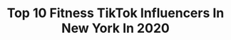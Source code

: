 ---
title: Top 10 Fitness TikTok Influencers In New York In 2020
description: >-
  Find top fitness TikTok influencers in New York in 2020. Most popular hashtags: #fitness #love #newyork #dontletthisflop.
platform: TikTok
profiles:
  - username: "tia_getsfit"
    fullname: >-
      Tia Gets Fit
    location: "United States"
    followers: 7432
    engagement: 1004
    commentsToLikes: 0.027757
    id: cka0n29k9xv570i78yg7bb73b
    verified: false
    hashtags: "#momsoftiktok, #blacktiktok, #godcreatingme, #popsmoke"
  - username: "groovydhruvy97"
    fullname: >-
      groovydhruvy97
    location: "United States"
    followers: 8605
    engagement: 703
    commentsToLikes: 0.013952
    id: ck90xzn8v8rfz0j78n0v6fkmf
    verified: false
    hashtags: "#vlog, #concert, #playbyplay, #maketheleap"
  - username: "triplejayspizzaatl"
    fullname: >-
      Triple Jays Pizza🍕
    location: "United States"
    followers: 19753
    engagement: 293
    commentsToLikes: 0.042612
    id: ck9jvlxzmsr2w0j78yiw0herd
    verified: false
    hashtags: "#familystorytime, #furbaby, #lottery, #indoorworkout"
  - username: "admani_explains"
    fullname: >-
      Zaid Admani
    location: "United States"
    followers: 153692
    engagement: 1737
    commentsToLikes: 0.006093
    id: ck83wyko2n1k50j7869791waz
    verified: false
    hashtags: "#basketball, #investor, #wework, #singlelife"
  - username: "giannish88"
    fullname: >-
      Giannis Houmis 
    location: "United States"
    followers: 6493
    engagement: 479
    commentsToLikes: 0.015771
    id: ck8s7q624q92a0j787xm19jef
    verified: false
    hashtags: "#follow, #fire, #coincidence, #follome"
  - username: "stevegott2b"
    fullname: >-
      user Stevegott2
    location: "United States"
    followers: 19064
    engagement: 1159
    commentsToLikes: 0.148760
    id: cka0rgq49h1tl0i78p2fuy2i6
    verified: false
    hashtags: "#almostfunny, #shirtchallange, #smilesrfree, #thedoover"
  - username: "trendkings"
    fullname: >-
      Eric Grant
    location: "United States"
    followers: 108882
    engagement: 603
    commentsToLikes: 0.077016
    id: ck8ttlhavrzmm0j78nk3f83sp
    verified: false
    hashtags: "#kids, #pullup, #healthheroes, #magic"
  - username: "jeffreyscott_"
    fullname: >-
      Jeffrey Scott
    location: "United States"
    followers: 13490
    engagement: 350
    commentsToLikes: 0.027441
    id: ck81qw2iukd620j78bv1ntzl4
    verified: false
    hashtags: "#rolex, #customclothing, #overcoat, #womensstyle"
  - username: "soxsoul"
    fullname: >-
      _SOXSOUL _
    location: "United States"
    followers: 537232
    engagement: 1060
    commentsToLikes: 0.015577
    id: ck8kexmqdbh960j786rpvtn14
    verified: true
    hashtags: "#gamingontiktok, #makeitfestive, #outfit, #got2bstyled"
  - username: "showtimeosa"
    fullname: >-
      thatkid.0sa™️
    location: "United States"
    followers: 2041
    engagement: 1368
    commentsToLikes: 0.073544
    id: ckaj9nt5ifenl0i78kx6vqahb
    verified: false
    hashtags: "#nyctrainstation, #bostoncollege, #girlartist, #nigeriancomedy"
---